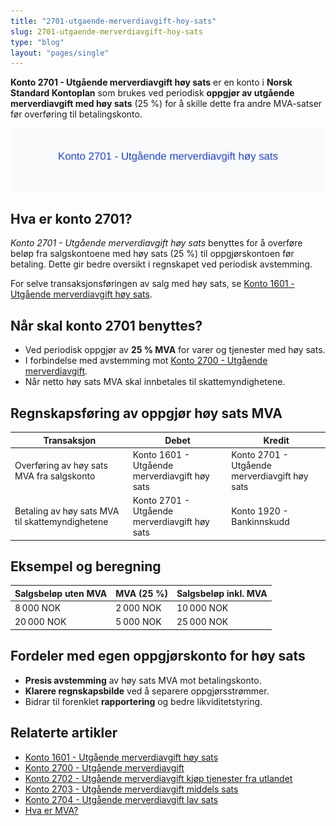 ```yaml
---
title: "2701-utgaende-merverdiavgift-hoy-sats"
slug: 2701-utgaende-merverdiavgift-hoy-sats
type: "blog"
layout: "pages/single"
---
```


**Konto 2701 - Utgående merverdiavgift høy sats** er en konto i **Norsk Standard Kontoplan** som brukes ved periodisk **oppgjør av utgående merverdiavgift med høy sats** (25 %) for å skille dette fra andre MVA-satser før overføring til betalingskonto.

![Illustrasjon av konto 2701 Utgående merverdiavgift høy sats](2701-utgaende-merverdiavgift-hoy-sats-image.svg)

## Hva er konto 2701?

*Konto 2701 - Utgående merverdiavgift høy sats* benyttes for å overføre beløp fra salgskontoene med høy sats (25 %) til oppgjørskontoen før betaling. Dette gir bedre oversikt i regnskapet ved periodisk avstemming.

For selve transaksjonsføringen av salg med høy sats, se [Konto 1601 - Utgående merverdiavgift høy sats](/blogs/kontoplan/1601-utgaende-merverdiavgift-hoy-sats "Konto 1601 - Utgående merverdiavgift høy sats").

## Når skal konto 2701 benyttes?

* Ved periodisk oppgjør av **25 % MVA** for varer og tjenester med høy sats.
* I forbindelse med avstemming mot [Konto 2700 - Utgående merverdiavgift](/blogs/kontoplan/2700-utgaende-merverdiavgift "Konto 2700 - Utgående merverdiavgift").
* Når netto høy sats MVA skal innbetales til skattemyndighetene.

## Regnskapsføring av oppgjør høy sats MVA

| Transaksjon                                              | Debet                                                     | Kredit                                      |
|----------------------------------------------------------|-----------------------------------------------------------|----------------------------------------------|
| Overføring av høy sats MVA fra salgskonto                | Konto 1601 - Utgående merverdiavgift høy sats             | Konto 2701 - Utgående merverdiavgift høy sats |
| Betaling av høy sats MVA til skattemyndighetene          | Konto 2701 - Utgående merverdiavgift høy sats             | Konto 1920 - Bankinnskudd                    |

## Eksempel og beregning

| Salgsbeløp uten MVA | MVA (25 %) | Salgsbeløp inkl. MVA |
|---------------------|------------|----------------------|
| 8 000 NOK           | 2 000 NOK  | 10 000 NOK           |
| 20 000 NOK          | 5 000 NOK  | 25 000 NOK           |

## Fordeler med egen oppgjørskonto for høy sats

* **Presis avstemming** av høy sats MVA mot betalingskonto.
* **Klarere regnskapsbilde** ved å separere oppgjørsstrømmer.
* Bidrar til forenklet **rapportering** og bedre likviditetstyring.

## Relaterte artikler

* [Konto 1601 - Utgående merverdiavgift høy sats](/blogs/kontoplan/1601-utgaende-merverdiavgift-hoy-sats "Konto 1601 - Utgående merverdiavgift høy sats")
* [Konto 2700 - Utgående merverdiavgift](/blogs/kontoplan/2700-utgaende-merverdiavgift "Konto 2700 - Utgående merverdiavgift")
* [Konto 2702 - Utgående merverdiavgift kjøp tjenester fra utlandet](/blogs/kontoplan/2702-utgaende-merverdiavgift-kjop-tjen-fra-utlandet "Konto 2702 - Utgående merverdiavgift kjøp tjenester fra utlandet")
* [Konto 2703 - Utgående merverdiavgift middels sats](/blogs/kontoplan/2703-utgaende-merverdiavgift-middels-sats "Konto 2703 - Utgående merverdiavgift middels sats")
* [Konto 2704 - Utgående merverdiavgift lav sats](/blogs/kontoplan/2704-utgaende-merverdiavgift-lav-sats "Konto 2704 - Utgående merverdiavgift lav sats")
* [Hva er MVA?](/blogs/regnskap/hva-er-moms-mva "Hva er MVA? MVA-regnskapsføring og merverdiavgift")
